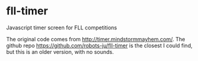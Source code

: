 # fll-timer
Javascript timer screen for FLL competitions

The original code comes from http://timer.mindstormmayhem.com/. The github repo https://github.com/robots-ju/fll-timer is the closest I could find, but this is an older version, with no sounds.


